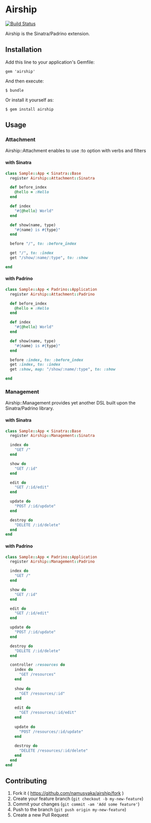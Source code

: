 # Airship

[![Build Status](https://travis-ci.org/namusyaka/airship.svg)](https://travis-ci.org/namusyaka/airship)

Airship is the Sinatra/Padrino extension.

## Installation

Add this line to your application's Gemfile:

    gem 'airship'

And then execute:

    $ bundle

Or install it yourself as:

    $ gem install airship

## Usage

### Attachment

Airship::Attachment enables to use :to option with verbs and filters

#### with Sinatra

```ruby
class Sample::App < Sinatra::Base
  register Airship::Attachment::Sinatra

  def before_index
    @hello = :Hello
  end

  def index
    "#{@hello} World"
  end

  def show(name, type)
    "#{name} is #{type}"
  end

  before "/", to: :before_index

  get "/", to: :index
  get "/show/:name/:type", to: :show

end
```

#### with Padrino

```ruby
class Sample::App < Padrino::Application
  register Airship::Attachment::Padrino

  def before_index
    @hello = :Hello
  end

  def index
    "#{@hello} World"
  end

  def show(name, type)
    "#{name} is #{type}"
  end

  before :index, to: :before_index
  get :index, to: :index
  get :show, map: "/show/:name/:type", to: :show

end
```

### Management

Airship::Management provides yet another DSL built upon the Sinatra/Padrino library.

#### with Sinatra

```ruby
class Sample::App < Sinatra::Base
  register Airship::Management::Sinatra

  index do
    "GET /"
  end

  show do
    "GET /:id"
  end

  edit do
    "GET /:id/edit"
  end

  update do
    "POST /:id/update"
  end

  destroy do
    "DELETE /:id/delete"
  end
end
```

#### with Padrino

```ruby
class Sample::App < Padrino::Application
  register Airship::Management::Padrino

  index do
    "GET /"
  end

  show do
    "GET /:id"
  end

  edit do
    "GET /:id/edit"
  end

  update do
    "POST /:id/update"
  end

  destroy do
    "DELETE /:id/delete"
  end

  controller :resources do
    index do
      "GET /resources"
    end
  
    show do
      "GET /resources/:id"
    end
  
    edit do
      "GET /resources/:id/edit"
    end
  
    update do
      "POST /resources/:id/update"
    end
  
    destroy do
      "DELETE /resources/:id/delete"
    end
  end
end
```

## Contributing

1. Fork it ( https://github.com/namusyaka/airship/fork )
2. Create your feature branch (`git checkout -b my-new-feature`)
3. Commit your changes (`git commit -am 'Add some feature'`)
4. Push to the branch (`git push origin my-new-feature`)
5. Create a new Pull Request
